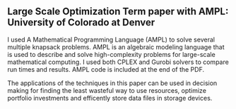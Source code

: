 ## Large Scale Optimization Term paper with AMPL: University of Colorado at Denver

I used A Mathematical Programming Language (AMPL) to solve several multiple knapsack problems. AMPL is an algebraic modeling language that is used to describe and solve high-complexity problems for large-scale mathematical computing. I used both CPLEX and Gurobi solvers to compare run times and results. AMPL code is included at the end of the PDF. 

The applications of the techniques in this paper can be used in decision making for finding the least wasteful way to use resources, optimize portfolio investments and efficently store data files in storage devices. 
